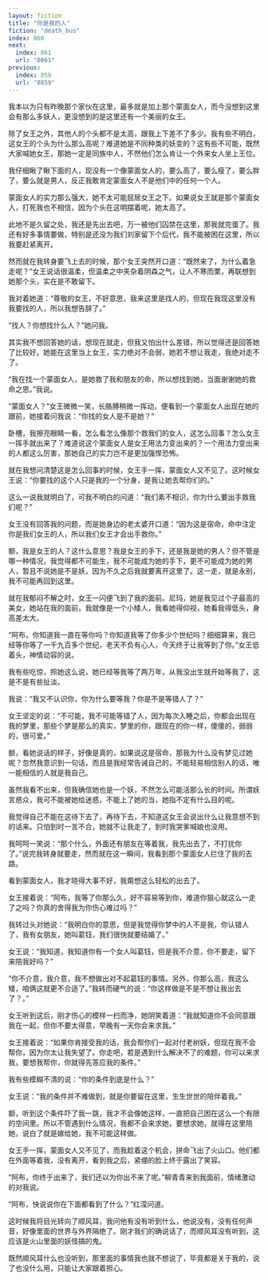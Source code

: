 ```yaml
---
layout: fiction
title: "你是我的人"
fiction: "death_bus"
index: 860
next:
  index: 861
  url: "0861"
previous:
  index: 859
  url: "0859"
---
```

我本以为只有昨晚那个家伙在这里，最多就是加上那个蒙面女人，而今没想到这里会有那么多妖人，更没想到的是这里还有一个美丽的女王。

除了女王之外，其他人的个头都不是太高，跟我上下差不了多少。我有些不明白，这女王的个头为什么那么高呢？难道她是不同种类的妖变的？这有些不可能，既然大家喊她女王，那她一定是同族中人，不然他们怎么肯让一个外来女人坐上王位。

我仔细瞅了瞅下面的人，现没有一个像蒙面女人的，要么高了，要么瘦了，要么胖了，要么就是男人，反正我敢肯定蒙面女人不是他们中的任何一个人。

蒙面女人的实力那么强大，她不太可能屈居女王之下。如果说女王就是那个蒙面女人，打死我也不相信，因为个头在这明摆着呢，她太高了。

此地不是久留之处，我还是先出去吧，万一被他们囚禁在这里，那我就完蛋了。我还有好多事情要做，特别是还没为我们刘家留下个后代，我不能被困在这里，所以我要赶紧离开。

然而就在我转身要飞上去的时候，那个女王突然开口道：“既然来了，为什么着急走呢？”女王说话很温柔，但温柔之中夹杂着阴森之气，让人不寒而栗，再联想到她那个头，实在是不敢留下。

我对着她道：“尊敬的女王，不好意思，我来这里是找人的，但现在我现这里没有我要找的人，所以我想告辞了。”

“找人？你想找什么人？”她问我。

其实我不想回答她的话，想现在就走，但我又怕出什么差错，所以觉得还是回答她了比较好。她能在这里当上女王，实力绝对不会弱，她若不想让我走，我绝对走不了。

“我在找一个蒙面女人，是她救了我和朋友的命，所以想找到她，当面谢谢她的救命之恩。”我说。

“蒙面女人？”女王微微一笑，长胳膊稍微一挥动，便看到一个蒙面女人出现在她的跟前，她接着问我说：“你找的女人是不是她？”

卧槽，我擦亮眼睛一看，怎么看怎么像那个救我们的女人，这怎么回事？怎么女王一挥手就出来了？难道说这个蒙面女人是女王用法力变出来的？一个用法力变出来的人都这么厉害，那她自己的实力岂不是更加强悍恐怖。

就在我想问清楚这是怎么回事的时候，女王手一挥，蒙面女人又不见了。这时候女王说：“你要找的这个人只是我的一个分身，是我让她去帮你们的。”

这么一说我就明白了，可我不明白的问道：“我们素不相识，你为什么要出手救我们呢？”

女王没有回答我的问题，而是她身边的老太婆开口道：“因为这是宿命，命中注定你是我们女王的人，所以我们女王才会出手救你。”

额，我是女王的人？这什么意思？我是女王的手下，还是我是她的男人？但不管是哪一种情况，我觉得都不可能生，我不可能成为她的手下，更不可能成为她的男人，暂且不说她是不是妖，因为不久之后我就要离开这里了。这一走，就是永别，我不可能再回到这里。

就在我郁闷不解之时，女王一闪便飞到了我的面前。尼玛，她是我见过个子最高的美女，她站在我的面前，我就像是一个小矮人，我看她得仰视，她看我得低头，身高差太大。

“阿布，你知道我一直在等你吗？你知道我等了你多少个世纪吗？细细算来，我已经等你等了一千九百多个世纪，老天不负有心人，今天终于让我等到了你。”女王低着头，神情动容的说。

我有些吃惊，照她这么说，她已经等我等了两万年，从我没出生就开始等我了，这是不是有些扯淡。

我说：“我又不认识你，你为什么要等我？你是不是等错人了？”

女王坚定的说：“不可能，我不可能等错了人，因为每次入睡之后，你都会出现在我的梦里，那些个梦是那么的真实，梦里的你，跟现在的你一样，傻傻的，弱弱的，很可爱。”

额，看她说话的样子，好像是真的，如果说这是宿命，那我为什么没有梦见过她呢？忽然我意识到一句话，而且是我经常告诫自己的，不能轻易相信别人的话，唯一能相信的人就是我自己。

虽然我看不出来，但我确信她也是一个妖，不然怎么可能活那么长的时间。所谓妖言惑众，我可不能被她给迷惑，不能上了她的当，她指不定有什么目的呢。

我觉得自己不能在这待下去了，再待下去，不知道这女王会说出什么让我意想不到的话来。只怕到时一言不合，她就不让我走了，到时我哭爹喊娘也没用。

我呵呵一笑说：“那个什么，外面还有朋友在等着我，我先出去了，不打扰你了。”说完我转身就要走，然而就在这一瞬间，我看到那个蒙面女人拦住了我的去路。

看到蒙面女人，我才晓得大事不好，我甭想这么轻松的出去了。

女王接着说：“阿布，我等了你那么久，好不容易等到你，难道你狠心就这么一走了之吗？你真的舍得我为你伤心难过吗？”

我转过头对她说：“我明白你的意思，但是我觉得你梦中的人不是我，你认错人了，我有女朋友，她叫葛钰，我们很快就要结婚了。”

女王说：“我知道，我知道你有一个女人叫葛钰，但是我不介意，你不要走，留下来陪我好吗？”

“你不介意，我介意，我不想做出对不起葛钰的事情。另外，你那么高，我这么矮，咱俩这就更不合适了。”我转而硬气的说：“你这样做是不是不想让我出去了？。”

女王听到这后，刚才伤心的模样一扫而净，她阴笑着道：“我就知道你不会同意跟我在一起，但你不要太得意，早晚有一天你会来求我。”

女王接着说：“如果你肯接受我的话，我会帮你们一起对付老树妖，但现在我不会帮你，因为你太让我失望了。你走吧，若是遇到什么解决不了的难题，你可以来求我，要想我帮你，你就得先答应我的条件。”

我有些模糊不清的说：“你的条件到底是什么？”

女王说：“我的条件并不难做到，就是你要留在这里，生生世世的陪伴着我。”

额，听到这个条件吓了我一跳，我才不会像她这样，一直把自己困在这么一个有限的空间里。所以不管遇到什么情况，我都不会来求她，要想求她，就得在这里陪她，说白了就是嫁给她，我不可能这样做。

女王手一挥，蒙面女人又不见了，而我趁着这个机会，拼命飞出了火山口。他们都在外面等着我，没有离开，看到我之后，紧绷的脸上终于露出了笑容。

“阿布，你终于出来了，我们还以为你出不来了呢。”柳青青来到我面前，情绪激动的对我说。

“阿布，快说说你在下面都看到了什么？”红滢问道。

这时候我将目光转向了顺风耳，我问他有没有听到什么，他说没有，没有任何声音，好像里面的世界与外界隔绝了。刚才我们的确说话了，而顺风耳没有听到，这应该是火山里面的妖怪搞的鬼。

既然顺风耳什么也没听到，那里面的事情我也就不想说了，毕竟都是关于我的，说了也没什么用，只能让大家跟着担心。